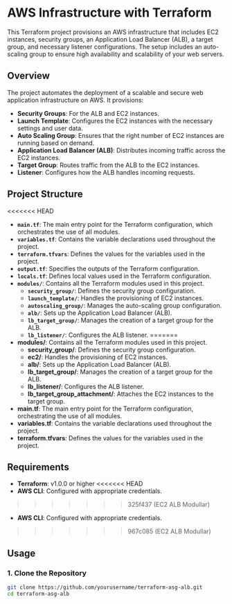 # AWS Infrastructure with Terraform

This Terraform project provisions an AWS infrastructure that includes EC2 instances, security groups, an Application Load Balancer (ALB), a target group, and necessary listener configurations. The setup includes an auto-scaling group to ensure high availability and scalability of your web servers.

## Overview

The project automates the deployment of a scalable and secure web application infrastructure on AWS. It provisions:

- **Security Groups**: For the ALB and EC2 instances.
- **Launch Template**: Configures the EC2 instances with the necessary settings and user data.
- **Auto Scaling Group**: Ensures that the right number of EC2 instances are running based on demand.
- **Application Load Balancer (ALB)**: Distributes incoming traffic across the EC2 instances.
- **Target Group**: Routes traffic from the ALB to the EC2 instances.
- **Listener**: Configures how the ALB handles incoming requests.

## Project Structure

<<<<<<< HEAD
- **`main.tf`**: The main entry point for the Terraform configuration, which orchestrates the use of all modules.
- **`variables.tf`**: Contains the variable declarations used throughout the project.
- **`terraform.tfvars`**: Defines the values for the variables used in the project.
- **`output.tf`**: Specifies the outputs of the Terraform configuration.
- **`locals.tf`**: Defines local values used in the Terraform configuration.
- **`modules/`**: Contains all the Terraform modules used in this project.
  - **`security_group/`**: Defines the security group configuration.
  - **`launch_template/`**: Handles the provisioning of EC2 instances.
  - **`autoscaling_group/`**: Manages the auto-scaling group configuration.
  - **`alb/`**: Sets up the Application Load Balancer (ALB).
  - **`lb_target_group/`**: Manages the creation of a target group for the ALB.
  - **`lb_listener/`**: Configures the ALB listener.
=======
- **modules/**: Contains all the Terraform modules used in this project.
  - **security_group/**: Defines the security group configuration.
  - **ec2/**: Handles the provisioning of EC2 instances.
  - **alb/**: Sets up the Application Load Balancer (ALB).
  - **lb_target_group/**: Manages the creation of a target group for the ALB.
  - **lb_listener/**: Configures the ALB listener.
  - **lb_target_group_attachment/**: Attaches the EC2 instances to the target group.
- **main.tf**: The main entry point for the Terraform configuration, orchestrating the use of all modules.
- **variables.tf**: Contains the variable declarations used throughout the project.
- **terraform.tfvars**: Defines the values for the variables used in the project.

## Requirements

- **Terraform**: v1.0.0 or higher
<<<<<<< HEAD
- **AWS CLI**: Configured with appropriate credentials.
>>>>>>> 325f437 (EC2 ALB Modullar)
<!-- ======= -->
- **AWS CLI**: Configured with appropriate credentials.
>>>>>>> 967c085 (EC2 ALB Modullar)

## Usage

### 1. Clone the Repository

```bash
git clone https://github.com/yourusername/terraform-asg-alb.git
cd terraform-asg-alb

